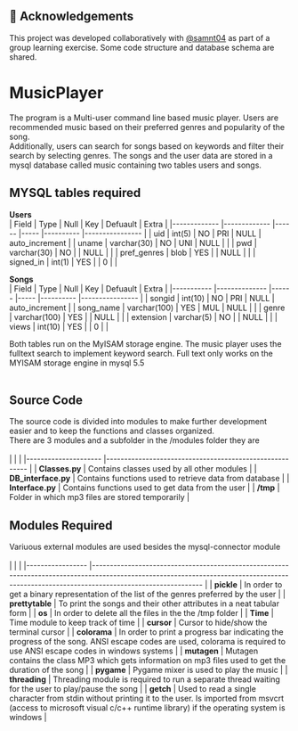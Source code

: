 ## 🔗 Acknowledgements

This project was developed collaboratively with [@samnt04](https://github.com/samnt04) as part of a group learning exercise. Some code structure and database schema are shared.

# MusicPlayer


The program is a Multi-user command line based music player. Users are recommended music based on their preferred genres and popularity of the song.<br>
Additionally, users can search for songs based on keywords and filter their search by selecting genres. The songs and the user data are stored in a mysql database called music containing two tables users and songs.<br>

## MYSQL tables required

**Users**<br>
| Field       	| Type        	| Null 	| Key 	| Defuault 	| Extra          	|
|-------------	|-------------	|------	|-----	|----------	|----------------	|
| uid         	| int(5)      	| NO   	| PRI 	| NULL     	| auto_increment 	|
| uname       	| varchar(30) 	| NO   	| UNI 	| NULL     	|                	|
| pwd         	| varchar(30) 	| NO   	|     	| NULL     	|                	|
| pref_genres 	| blob        	| YES  	|     	| NULL     	|                	|
| signed_in   	| int(1)      	| YES  	|     	| 0        	|                	|

**Songs**<br>
| Field     	| Type         	| Null 	| Key 	| Defuault 	| Extra          	|
|-----------	|--------------	|------	|-----	|----------	|----------------	|
| songid    	| int(10)      	| NO   	| PRI 	| NULL     	| auto_increment 	|
| song_name 	| varchar(100) 	| YES  	| MUL 	| NULL     	|                	|
| genre     	| varchar(100) 	| YES  	|     	| NULL     	|                	|
| extension 	| varchar(5)   	| NO   	|     	| NULL     	|                	|
| views     	| int(10)      	| YES  	|     	| 0        	|                	|

Both tables run on the MyISAM storage engine. The music player uses the fulltext search to implement keyword search. Full text only works on the MYISAM storage engine in mysql 5.5 <br><br>

## Source Code
The source code is divided into modules to make further development easier and to keep the functions and classes organized.<br>
There are 3 modules and a subfolder in the /modules folder they are<br><br>
|                       |                                                         |
|---------------------	|--------------------------------------------------------	|
| **Classes.py**      	| Contains classes used by all other modules             	|
| **DB_interface.py** 	| Contains functions used to retrieve data from database 	|
| **Interface.py**    	| Contains functions used to get data from the user      	|
| **/tmp**            	| Folder in which mp3 files are stored temporarily       	|
<br>

## Modules Required
Variuous external modules are used besides the mysql-connector module<br><br>
|                 	|                                                                                                                                                                                           	|
|-----------------	|-------------------------------------------------------------------------------------------------------------------------------------------------------------------------------------------	|
| **pickle**      	| In order to get a binary representation of the list of the genres preferred by the user                                                                                                   	|
| **prettytable** 	| To print the songs and their other attributes in a neat tabular form                                                                                                                      	|
| **os**          	| In order to delete all the files in the the /tmp folder                                                                                                                                   	|
| **Time**        	| Time module to keep track of time                                                                                                                                                         	|
| **cursor**      	| Cursor to hide/show the terminal cursor                                                                                                                                                   	|
| **colorama**    	| In order to print a progress bar indicating the progress of the song. ANSI escape codes are used, colorama is required to use ANSI escape codes in windows systems                        	|
| **mutagen**     	| Mutagen contains the class MP3 which gets information on mp3 files used to get the duration of the song                                                                                   	|
| **pygame**      	| Pygame mixer is used to play the music                                                                                                                                                    	|
| **threading**   	| Threading module is required to run a separate thread waiting for the user to play/pause the song                                                                                         	|
| **getch**       	| Used to read a single character from stdin without printing it to the user. Is imported from msvcrt (access to microsoft visual c/c++ runtime library) if the operating system is windows 	|
<br>
